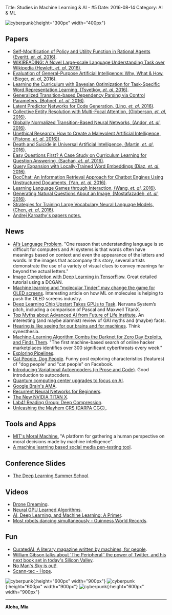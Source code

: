 Title: Studies in Machine Learning & AI - #5
Date: 2016-08-14
Category: AI & ML


![cyberpunk](./cyberpunk/5.jpg){:height="300px" width="400px"}



## Papers


* [Self-Modification of Policy and Utility Function in
Rational Agents (Everitt, *et. al*, 2016)](http://www.tomeveritt.se/papers/AGI16-sm.pdf).
* [WIKIREADING: A Novel Large-scale Language Understanding Task
over Wikipedia (Hewlett, *et. al*, 2016)](https://github.com/dmorr-google/wiki-reading).
* [Evaluation of General-Purpose Artificial Intelligence: Why, What & How, (Bieger, *et. al*, 2016)](http://users.dsic.upv.es/~flip/EGPAI2016/papers/EGPAI_2016_paper_9.pdf).
* [Learning the Curriculum with Bayesian Optimization
for Task-Specific Word Representation Learning, (Tsvetkov, *et. al*, 2016)](http://www.aclweb.org/anthology/P/P16/P16-1013.pdf).
* [Generalized Transition-based Dependency Parsing
via Control Parameters, (Bohnet, *et. al*, 2016)](http://www.aclweb.org/anthology/P/P16/P16-1015.pdf).
* [Latent Predictor Networks for Code Generation, (Ling, *et. al*, 2016)](http://www.aclweb.org/anthology/P/P16/P16-1057.pdf).
* [Collective Entity Resolution with Multi-Focal Attention, (Globerson, *et. al*, 2016)](http://www.aclweb.org/anthology/P/P16/P16-1059.pdf).
* [Globally Normalized Transition-Based Neural Networks, (Andor, *et. al*, 2016)](http://www.aclweb.org/anthology/P/P16/P16-1231.pdf).
* [Unethical Research: How to Create a Malevolent Artificial Intelligence, (Pistono, *et. al*, 2016))](https://arxiv.org/pdf/1605.02817v1.pdf).
* [Death and Suicide in Universal Artificial Intelligence, (Martin, *et. al*, 2016)](http://arxiv.org/pdf/1606.00652v1.pdf).
* [Easy Questions First?
A Case Study on Curriculum Learning for Question Answering, (Sachan, *et. al*, 2016)](http://aclweb.org/anthology/P/P16/P16-1043.pdf).
* [Query Expansion with Locally-Trained Word Embeddings (Diaz, *et. al*, 2016)](http://aclweb.org/anthology/P/P16/P16-1035.pdf).
* [DocChat: An Information Retrieval Approach for Chatbot Engines
Using Unstructured Documents, (Yan, *et. al*, 2016)](http://aclweb.org/anthology/P/P16/P16-1049.pdf).
* [Learning Language Games through Interaction, (Wang, *et. al*, 2016)](http://aclweb.org/anthology/P/P16/P16-1224.pdf).
* [Generating Natural Questions About an Image, (Mostafazadeh, *et. al*, 2016)](http://aclweb.org/anthology/P/P16/P16-1170.pdf).
* [Strategies for Training Large Vocabulary Neural Language Models, (Chen, *et. al*, 2016)](http://aclweb.org/anthology/P/P16/P16-1186.pdf).
* [Andrej Karpathy's papers notes.](https://github.com/karpathy/paper-notes)




## News


* [AI’s Language Problem](https://www.technologyreview.com/s/602094/ais-language-problem/?utm_campaign=add_this&utm_source=twitter&utm_medium=post). "One reason that understanding language is so difficult for computers and AI systems is that words often have meanings based on context and even the appearance of the letters and words. In the images that accompany this story, several artists demonstrate the use of a variety of visual clues to convey meanings far beyond the actual letters."
* [Image Completion with Deep Learning in TensorFlow](http://bamos.github.io/2016/08/09/deep-completion/). Great detailed tutorial using a DCGAN.
* [Machine learning and “molecular Tinder” may change the game for OLED screens](https://techcrunch.com/2016/08/08/machine-learning-and-molecular-tinder-may-change-the-game-for-oled-screens/). Interesting article on how ML on molecules is helping to push the OLED screens industry.
* [Deep Learning Chip Upstart Takes GPUs to Task](http://www.nextplatform.com/2016/08/08/deep-learning-chip-upstart-set-take-gpus-task/). Nervana System’s pitch, including a comparison of Pascal and Maxwell TitanX.
* [Top Myths about Advanced AI from Future of Life Institute](http://futureoflife.org/background/aimyths/). An interesting (and maybe alarmist) review of GAI myths and (maybe) facts.
* [Hearing is like seeing for our brains and for machines](https://techcrunch.com/2016/08/13/hearing-is-like-seeing-for-our-brains-and-for-machines/?ncid=rss). Think synesthesia. 
* [Machine-Learning Algorithm Combs the Darknet for Zero Day Exploits, and Finds Them](https://www.technologyreview.com/s/602115/machine-learning-algorithm-combs-the-darknet-for-zero-day-exploits-and-finds-them/?set=602116&utm_content=buffer49be6&utm_medium=social&utm_source=twitter.com&utm_campaign=buffer). "The first machine-based search of online hacker marketplaces identifies over 300 significant cyberthreats every week."
* [Exploring Pipelines](https://gab41.lab41.org/exploring-pipelines-68f900625bd4#.njpynqaon).
* [Cat People, Dog People](https://research.facebook.com/blog/cat-people-dog-people/?_fb_noscript=1). Funny post exploring characteristics (features) of "dog people" and "cat people" on Facebook. 
* [Introducing Variational Autoencoders (in Prose and Code)](http://blog.fastforwardlabs.com/post/148842796218/introducing-variational-autoencoders-in-prose-and). Good introduction to autocoders.
* [Quantum computing center upgrades to focus on AI](https://defensesystems.com/articles/2016/08/12/quantum-center-upgrade-lockheed-usc.aspx).
* [Google Brain's AMA](https://www.reddit.com/r/MachineLearning/comments/4w6tsv/ama_we_are_the_google_brain_team_wed_love_to/).
* [Recurrent Neural Networks for Beginners](https://medium.com/@camrongodbout/recurrent-neural-networks-for-beginners-7aca4e933b82#.3ofku68fe).
* [The New NVIDIA TITAN X](https://blogs.nvidia.com/blog/2016/07/21/titan-x/?utm_campaign=Artificial%2BIntelligence%2BWeekly&utm_medium=email&utm_source=Artificial_Intelligence_Weekly_43).
* [Lab41 Reading Group: Deep Compression](https://gab41.lab41.org/lab41-reading-group-deep-compression-9c36064fb209#.jzw0hmaqs).
* [Unleashing the Mayhem CRS (DARPA CGC).](https://blog.forallsecure.com/2016/02/09/unleashing-mayhem/).


## Tools and Apps

* [MIT's Moral Machine.](http://moralmachine.mit.edu/) "A platform for gathering a human perspective on moral decisions made by machine intelligence".
* [A machine learning based social media pen-testing tool](https://github.com/getzerofox/SNAP_R).


## Conference Slides

* [The Deep Learning Summer School](https://sites.google.com/site/deeplearningsummerschool2016/speakers).


## Videos

* [Drone Dreaming](https://www.youtube.com/watch?v=g_ypY4Qjj1Y).
* [Neural GPU Learned Algorithms](https://www.youtube.com/watch?v=LzC8NkTZAF4).
* [AI, Deep Learning, and Machine Learning: A Primer](https://vimeo.com/170189199).
* [Most robots dancing simultaneously - Guinness World Records](https://www.youtube.com/watch?v=3otrUaWcLYU).


## Fun

* [CuratedAI, A literary magazine written by machines, for people](http://curatedai.com/).
* [William Gibson talks about 'The Peripheral,' the power of Twitter, and his next book set in today's Silicon Valley](http://www.businessinsider.com/william-gibson-the-peripheral-interview-business-insider-2016-8).
* [No Man's Sky is out!](http://www.wired.com/2016/08/no-mans-sky-review/).
* [Scann-tec - Hope](https://www.youtube.com/watch?v=8pJD-IgUTfw).


![cyberpunk](./draws/nn1.png){:height="600px" width="900px"}
![cyberpunk](./draws/nn2.png){:height="600px" width="900px"}
![cyberpunk](./draws/nn3.png){:height="600px" width="900px"}


----

**Aloha, Mia**